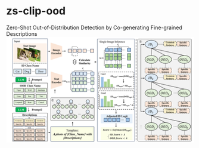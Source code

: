 # zs-clip-ood
Zero-Shot Out-of-Distribution Detection by Co-generating Fine-grained Descriptions
![structure](main_figure.png)
